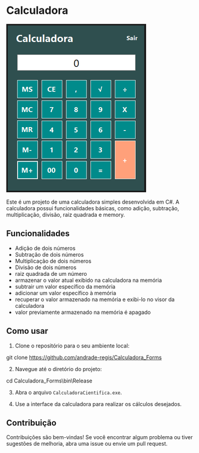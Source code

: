 # Calculadora

![Calculadora](./Calculadora.png)

Este é um projeto de uma calculadora simples desenvolvida em C#. A calculadora possui funcionalidades básicas, como adição, subtração, multiplicação, divisão, raiz quadrada e memory.

## Funcionalidades

- Adição de dois números
- Subtração de dois números
- Multiplicação de dois números
- Divisão de dois números
- raiz quadrada de um número
- armazenar o valor atual exibido na calculadora na memória
- subtrair um valor específico da memória
- adicionar um valor específico à memória
- recuperar o valor armazenado na memória e exibi-lo no visor da calculadora
- valor previamente armazenado na memória é apagado

## Como usar

1. Clone o repositório para o seu ambiente local:

git clone https://github.com/andrade-regis/Calculadora_Forms

2. Navegue até o diretório do projeto:

cd Calculadora_Forms\bin\Release

3. Abra o arquivo `CalculadoraCientifica.exe`.

4. Use a interface da calculadora para realizar os cálculos desejados.

## Contribuição

Contribuições são bem-vindas! Se você encontrar algum problema ou tiver sugestões de melhoria, abra uma issue ou envie um pull request.

